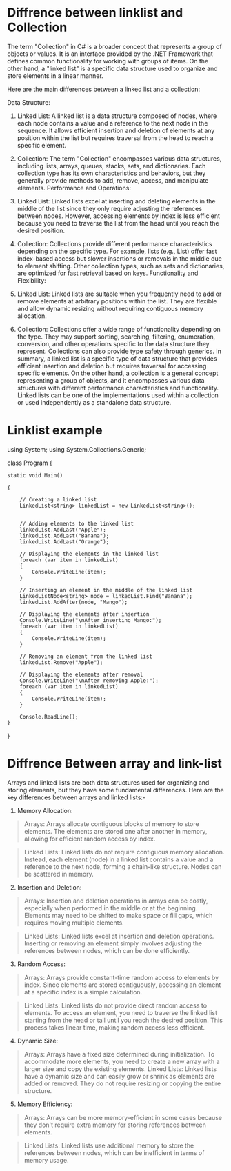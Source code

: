 # Diffrence between linklist and Collection

The term "Collection" in C# is a broader concept that represents a group of objects or values. It is an interface provided by the .NET Framework that defines common functionality for working with groups of items. On the other hand, a "linked list" is a specific data structure used to organize and store elements in a linear manner.

Here are the main differences between a linked list and a collection:

Data Structure:

1. Linked List: A linked list is a data structure composed of nodes, where each node contains a value and a reference to the next node in the sequence. It allows efficient insertion and deletion of elements at any position within the list but requires traversal from the head to reach a specific element.
1. Collection: The term "Collection" encompasses various data structures, including lists, arrays, queues, stacks, sets, and dictionaries. Each collection type has its own characteristics and behaviors, but they generally provide methods to add, remove, access, and manipulate elements.
Performance and Operations:

2. Linked List: Linked lists excel at inserting and deleting elements in the middle of the list since they only require adjusting the references between nodes. However, accessing elements by index is less efficient because you need to traverse the list from the head until you reach the desired position.
2. Collection: Collections provide different performance characteristics depending on the specific type. For example, lists (e.g., List<T>) offer fast index-based access but slower insertions or removals in the middle due to element shifting. Other collection types, such as sets and dictionaries, are optimized for fast retrieval based on keys.
Functionality and Flexibility:

3. Linked List: Linked lists are suitable when you frequently need to add or remove elements at arbitrary positions within the list. They are flexible and allow dynamic resizing without requiring contiguous memory allocation.

3. Collection: Collections offer a wide range of functionality depending on the type. They may support sorting, searching, filtering, enumeration, conversion, and other operations specific to the data structure they represent. Collections can also provide type safety through generics.
In summary, a linked list is a specific type of data structure that provides efficient insertion and deletion but requires traversal for accessing specific elements. On the other hand, a collection is a general concept representing a group of objects, and it encompasses various data structures with different performance characteristics and functionality. Linked lists can be one of the implementations used within a collection or used independently as a standalone data structure.

# Linklist example
using System;
using System.Collections.Generic;

class Program
{

    static void Main()
    
    {
    
        // Creating a linked list
        LinkedList<string> linkedList = new LinkedList<string>();
        

        // Adding elements to the linked list
        linkedList.AddLast("Apple");
        linkedList.AddLast("Banana");
        linkedList.AddLast("Orange");

        // Displaying the elements in the linked list
        foreach (var item in linkedList)
        {
            Console.WriteLine(item);
        }

        // Inserting an element in the middle of the linked list
        LinkedListNode<string> node = linkedList.Find("Banana");
        linkedList.AddAfter(node, "Mango");

        // Displaying the elements after insertion
        Console.WriteLine("\nAfter inserting Mango:");
        foreach (var item in linkedList)
        {
            Console.WriteLine(item);
        }

        // Removing an element from the linked list
        linkedList.Remove("Apple");

        // Displaying the elements after removal
        Console.WriteLine("\nAfter removing Apple:");
        foreach (var item in linkedList)
        {
            Console.WriteLine(item);
        }

        Console.ReadLine();
    }
}


# Diffrence Between array and link-list 

Arrays and linked lists are both data structures used for organizing and storing elements, but they have some fundamental differences. Here are the key differences between arrays and linked lists:-

1. Memory Allocation:

> Arrays: Arrays allocate contiguous blocks of memory to store elements. The elements are stored one after another in memory, allowing for efficient random access by index.

> Linked Lists: Linked lists do not require contiguous memory allocation. Instead, each element (node) in a linked list contains a value and a reference to the next node, forming a chain-like structure. Nodes can be scattered in memory.

2. Insertion and Deletion:

> Arrays: Insertion and deletion operations in arrays can be costly, especially when performed in the middle or at the beginning. Elements may need to be shifted to make space or fill gaps, which requires moving multiple elements.

> Linked Lists: Linked lists excel at insertion and deletion operations. Inserting or removing an element simply involves adjusting the references between nodes, which can be done efficiently.

3. Random Access:
> Arrays: Arrays provide constant-time random access to elements by index. Since elements are stored contiguously, accessing an element at a specific index is a simple calculation.

> Linked Lists: Linked lists do not provide direct random access to elements. To access an element, you need to traverse the linked list starting from the head or tail until you reach the desired position. This process takes linear time, making random access less efficient.

4. Dynamic Size:

> Arrays: Arrays have a fixed size determined during initialization. To accommodate more elements, you need to create a new array with a larger size and copy the existing elements.
> Linked Lists: Linked lists have a dynamic size and can easily grow or shrink as elements are added or removed. They do not require resizing or copying the entire structure.

5. Memory Efficiency:

> Arrays: Arrays can be more memory-efficient in some cases because they don't require extra memory for storing references between elements.

> Linked Lists: Linked lists use additional memory to store the references between nodes, which can be inefficient in terms of memory usage.
